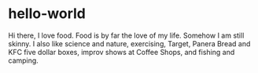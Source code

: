 # hello-world

Hi there, I love food. Food is by far the love of my life. Somehow I am still skinny.
I also like science and nature, exercising, Target, Panera Bread and KFC five dollar boxes, improv shows at Coffee Shops, and fishing and camping. 
